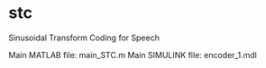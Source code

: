 # stc
Sinusoidal Transform Coding for Speech

Main MATLAB file: main_STC.m
Main SIMULINK file: encoder_1.mdl
